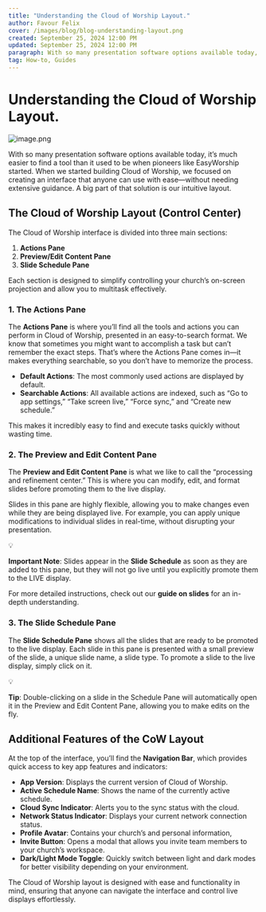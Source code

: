 ```yaml
---
title: "Understanding the Cloud of Worship Layout."
author: Favour Felix
cover: /images/blog/blog-understanding-layout.png
created: September 25, 2024 12:00 PM
updated: September 25, 2024 12:00 PM
paragraph: With so many presentation software options available today, it’s much easier to find a tool than it used to be when pioneers like EasyWorship started. When we started building Cloud of Worship, we focused on creating an interface that anyone can use with ease—without needing extensive guidance. A big part of that solution is our intuitive layout.
tag: How-to, Guides
---
```


# Understanding the Cloud of Worship Layout.

![image.png](Understanding%20the%20Cloud%20of%20Worship%20Layout%20100c512264dc80249eafc8abc49cb785/image.png)

With so many presentation software options available today, it’s much easier to find a tool than it used to be when pioneers like EasyWorship started. When we started building Cloud of Worship, we focused on creating an interface that anyone can use with ease—without needing extensive guidance. A big part of that solution is our intuitive layout.

## The Cloud of Worship Layout (Control Center)

The Cloud of Worship interface is divided into three main sections:

1. **Actions Pane**
2. **Preview/Edit Content Pane**
3. **Slide Schedule Pane**

Each section is designed to simplify controlling your church’s on-screen projection and allow you to multitask effectively.

### 1. The Actions Pane

The **Actions Pane** is where you’ll find all the tools and actions you can perform in Cloud of Worship, presented in an easy-to-search format. We know that sometimes you might want to accomplish a task but can’t remember the exact steps. That’s where the Actions Pane comes in—it makes everything searchable, so you don’t have to memorize the process.

- **Default Actions**: The most commonly used actions are displayed by default.
- **Searchable Actions**: All available actions are indexed, such as “Go to app settings,” “Take screen live,” “Force sync,” and “Create new schedule.”

This makes it incredibly easy to find and execute tasks quickly without wasting time.

### 2. The Preview and Edit Content Pane

The **Preview and Edit Content Pane** is what we like to call the “processing and refinement center.” This is where you can modify, edit, and format slides before promoting them to the live display.

Slides in this pane are highly flexible, allowing you to make changes even while they are being displayed live. For example, you can apply unique modifications to individual slides in real-time, without disrupting your presentation.

<aside>
💡

**Important Note**: Slides appear in the **Slide Schedule** as soon as they are added to this pane, but they will not go live until you explicitly promote them to the LIVE display.

</aside>

For more detailed instructions, check out our **guide on slides** for an in-depth understanding.

### 3. The Slide Schedule Pane

The **Slide Schedule Pane** shows all the slides that are ready to be promoted to the live display. Each slide in this pane is presented with a small preview of the slide, a unique slide name, a slide type. To promote a slide to the live display, simply click on it.

<aside>
💡

**Tip**: Double-clicking on a slide in the Schedule Pane will automatically open it in the Preview and Edit Content Pane, allowing you to make edits on the fly.

</aside>

## Additional Features of the CoW Layout

At the top of the interface, you’ll find the **Navigation Bar**, which provides quick access to key app features and indicators:

- **App Version**: Displays the current version of Cloud of Worship.
- **Active Schedule Name**: Shows the name of the currently active schedule.
- **Cloud Sync Indicator**: Alerts you to the sync status with the cloud.
- **Network Status Indicator**: Displays your current network connection status.
- **Profile Avatar**: Contains your church’s and personal information,
- **Invite Button**: Opens a modal that allows you invite team members to your church’s workspace.
- **Dark/Light Mode Toggle**: Quickly switch between light and dark modes for better visibility depending on your environment.

The Cloud of Worship layout is designed with ease and functionality in mind, ensuring that anyone can navigate the interface and control live displays effortlessly.